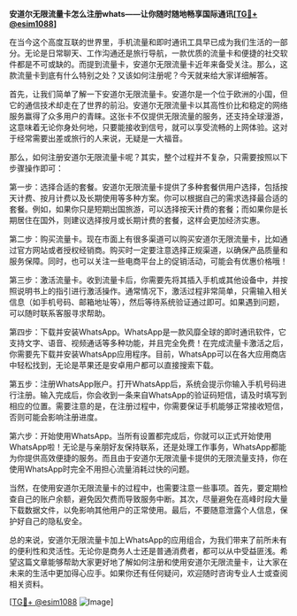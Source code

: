 **安道尔无限流量卡怎么注册whats——让你随时随地畅享国际通讯[[TG💪+ @esim1088](https://t.me/s/esim1088)]**

在当今这个高度互联的世界里，手机流量和即时通讯工具早已成为我们生活的一部分。无论是日常聊天、工作沟通还是旅行导航，一款优质的流量卡和便捷的社交软件都是不可或缺的。而提到流量卡，安道尔无限流量卡近年来备受关注。那么，这款流量卡到底有什么特别之处？又该如何注册呢？今天就来给大家详细解答。

首先，让我们简单了解一下安道尔无限流量卡。安道尔是一个位于欧洲的小国，但它的通信技术却走在了世界的前沿。安道尔无限流量卡以其高性价比和稳定的网络服务赢得了众多用户的青睐。这张卡不仅提供无限流量的服务，还支持全球漫游，这意味着无论你身处何地，只要能接收到信号，就可以享受流畅的上网体验。这对于经常需要出差或旅行的人来说，无疑是一大福音。

那么，如何注册安道尔无限流量卡呢？其实，整个过程并不复杂，只需要按照以下步骤操作即可：

第一步：选择合适的套餐。安道尔无限流量卡提供了多种套餐供用户选择，包括按天计费、按月计费以及长期使用等多种方案。你可以根据自己的需求选择最合适的套餐。例如，如果你只是短期出国旅游，可以选择按天计费的套餐；而如果你是长期居住在国外，则建议选择按月或长期计费的套餐，这样会更加经济实惠。

第二步：购买流量卡。现在市面上有很多渠道可以购买安道尔无限流量卡，比如通过官方网站或者授权经销商。购买时一定要注意选择正规渠道，以确保产品质量和服务保障。同时，也可以关注一些电商平台上的促销活动，可能会有优惠价格哦！

第三步：激活流量卡。收到流量卡后，你需要先将其插入手机或其他设备中，并按照说明书上的指引进行激活操作。通常情况下，激活过程非常简单，只需输入相关信息（如手机号码、邮箱地址等），然后等待系统验证通过即可。如果遇到问题，可以随时联系客服寻求帮助。

第四步：下载并安装WhatsApp。WhatsApp是一款风靡全球的即时通讯软件，它支持文字、语音、视频通话等多种功能，并且完全免费！在完成流量卡激活之后，你需要先下载并安装WhatsApp应用程序。目前，WhatsApp可以在各大应用商店中轻松找到，无论是苹果还是安卓用户都可以直接搜索下载。

第五步：注册WhatsApp账户。打开WhatsApp后，系统会提示你输入手机号码进行注册。输入完成后，你会收到一条来自WhatsApp的验证码短信，请及时填写到相应的位置。需要注意的是，在注册过程中，你需要保证手机能够正常接收短信，否则可能会影响注册进度。

第六步：开始使用WhatsApp。当所有设置都完成后，你就可以正式开始使用WhatsApp啦！无论是与亲朋好友保持联系，还是处理工作事务，WhatsApp都能为你提供高效便捷的服务。而且由于安道尔无限流量卡提供的无限流量支持，你在使用WhatsApp时完全不用担心流量消耗过快的问题。

当然，在使用安道尔无限流量卡的过程中，也需要注意一些事项。首先，要定期检查自己的账户余额，避免因欠费而导致服务中断。其次，尽量避免在高峰时段大量下载数据文件，以免影响其他用户的正常使用。最后，不要随意泄露个人信息，保护好自己的隐私安全。

总的来说，安道尔无限流量卡加上WhatsApp的应用组合，为我们带来了前所未有的便利性和灵活性。无论你是商务人士还是普通消费者，都可以从中受益匪浅。希望这篇文章能够帮助大家更好地了解如何注册和使用安道尔无限流量卡，让大家在未来的生活中更加得心应手。如果你还有任何疑问，欢迎随时咨询专业人士或查阅相关资料。

[[TG💪+ @esim1088](https://t.me/s/esim1088) ![Image](https://i.postimg.cc/4NQfJmqS/Snipaste-2025-05-13-00-14-12.png)]